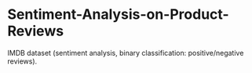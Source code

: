 # Sentiment-Analysis-on-Product-Reviews
IMDB dataset (sentiment analysis, binary classification: positive/negative reviews).
